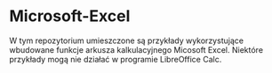 # Microsoft-Excel
W tym repozytorium umieszczone są przykłady wykorzystujące wbudowane funkcje 
arkusza kalkulacyjnego Micosoft Excel. Niektóre przykłady mogą nie 
działać w programie LibreOffice Calc. 
